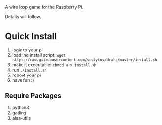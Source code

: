 
A wire loop game for the Raspberry Pi.

Details will follow.

Quick Install
=============

1. login to your pi
1. load the install script: `wget https://raw.githubusercontent.com/scolytus/draht/master/install.sh`
1. make it executable: `chmod a+x install.sh`
1. run `./install.sh`
1. reboot your pi
1. have fun :)

Require Packages
----------------

1. python3
1. gatling
1. alsa-utils


